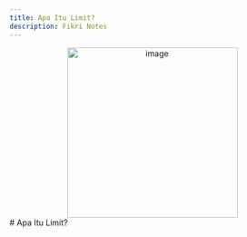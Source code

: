 ```yaml
---
title: Apa Itu Limit?
description: Fikri Notes
---
```


<center>
<img alt="image" src="https://miro.medium.com/max/1128/1*5Tu6aWuWveoyX-5HYnksRA.png" width="300"/>
</center>
# Apa Itu Limit?

